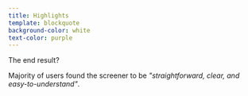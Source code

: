 ```yaml
---
title: Highlights
template: blockquote
background-color: white
text-color: purple
---
```


The end result?

Majority of users found the screener to be *"straightforward, clear, and easy-to-understand"*.